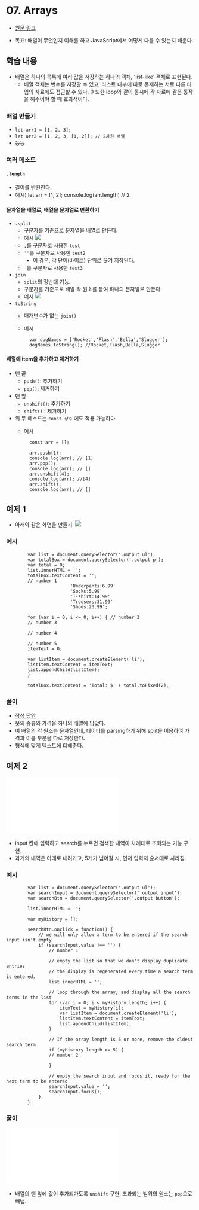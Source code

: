 # 07. Arrays
* [원문 링크](https://developer.mozilla.org/ko/docs/Learn/JavaScript/First_steps/Arrays)

* 목표: 배열이 무엇인지 이해를 하고 JavaScript에서 어떻게 다룰 수 있는지 배운다.
## 학습 내용

* 배열은 하나의 목록에 여러 값을 저장하는 하나의 객체, 'list-like' 객체로 표현된다. 
    - 배열 객체는 변수를 저장할 수 있고, 리스트 내부에 따로 존재하는 서로 다른 타입의 자료에도 접근할 수 있다. 
    0 또한 loop와 같이 동시에 각 자료에 같은 동작을 해주어야 할 때 효과적이다.
### 배열 만들기
* `let arr1 = [1, 2, 3];`
* `let arr2 = [1, 2, 3, [1, 2]]; // 2차원 배열`
* 등등

### 여러 메소드
#### `.length`
- 길이를 반환한다.
- 예시)
            let arr = [1, 2];
            console.log(arr.length) // 2

#### 문자열을 배열로, 배열을 문자열로 변환하기
* `.split`
    - 구분자를 기준으로 문자열을 배열로 만든다.
    - 예시
    ![](./srcs/07_Arrays/1.png)
    - `,`를 구분자로 사용한 `test`
    - `''`를 구분자로 사용한 `test2`
        - 이 경우, 각 단어(바이트) 단위로 끊겨 저장된다.
    - ` `를 구분자로 사용한 `test3`
* `join`
    - `split`의 정반대 기능.
    - 구분자를 기준으로 배열 각 원소를 붙여 하나의 문자열로 만든다.
    - 예시
    ![](./srcs/07_Arrays/2.png)
* `toString`
    - 매개변수가 없는 `join()`
    - 예시

            var dogNames = ['Rocket','Flash','Bella','Slugger'];
            dogNames.toString(); //Rocket,Flash,Bella,Slugger
#### 배열에 item을 추가하고 제거하기
* 맨 끝
    - `push()`: 추가하기
    - `pop()`: 제거하기
* 맨 앞
    - `unshift()`: 추가하기
    - `shift()` : 제거하기
* 위 두 메소드는 `const 상수` 에도 적용 가능하다.
    - 예시

            const arr = [];

            arr.push(1);
            console.log(arr); // [1]
            arr.pop();
            console.log(arr); // []
            arr.unshift(4);
            console.log(arr); //[4]
            arr.shift();
            console.log(arr); // []
## 예제 1
* 아래와 같은 화면을 만들기.
![](./srcs/07_Arrays/3.png)

### 예시
            var list = document.querySelector('.output ul');
            var totalBox = document.querySelector('.output p');
            var total = 0;
            list.innerHTML = '';
            totalBox.textContent = '';
            // number 1
                            'Underpants:6.99'
                            'Socks:5.99'
                            'T-shirt:14.99'
                            'Trousers:31.99'
                            'Shoes:23.99';

            for (var i = 0; i <= 0; i++) { // number 2
            // number 3

            // number 4
            
            // number 5
            itemText = 0;
            
            var listItem = document.createElement('li');
            listItem.textContent = itemText;
            list.appendChild(listItem);
            }

            totalBox.textContent = 'Total: $' + total.toFixed(2);

### 풀이
* [작성 답안](./srcs\07_Arrays\prac1.js)
* 옷의 종류와 가격을 하나의 배열에 담았다.
* 이 배열의 각 원소는 문자열인데, 데이터를 parsing하기 위해 split을 이용하여 가격과 이름 부분을 따로 저장한다.
* 형식에 맞게 텍스트에 더해준다.

## 예제 2

![](./srcs/07_Arrays/prac1.js)
* input 칸에 입력하고 search를 누르면 검색한 내역이 차례대로 조회되는 기능 구현.
* 과거의 내역은 아래로 내려가고, 5개가 넘어갈 시, 먼저 입력저 순서대로 사라짐.

### 예시
            var list = document.querySelector('.output ul');
            var searchInput = document.querySelector('.output input');
            var searchBtn = document.querySelector('.output button');

            list.innerHTML = '';

            var myHistory = [];

            searchBtn.onclick = function() {
                // we will only allow a term to be entered if the search input isn't empty
                if (searchInput.value !== '') {
                    // number 1

                    // empty the list so that we don't display duplicate entries
                    // the display is regenerated every time a search term is entered.
                    list.innerHTML = '';

                    // loop through the array, and display all the search terms in the list
                    for (var i = 0; i < myHistory.length; i++) {
                        itemText = myHistory[i];
                        var listItem = document.createElement('li');
                        listItem.textContent = itemText;
                        list.appendChild(listItem);
                    }

                    // If the array length is 5 or more, remove the oldest search term
                    if (myHistory.length >= 5) {
                    // number 2

                    }

                    // empty the search input and focus it, ready for the next term to be entered
                    searchInput.value = '';
                    searchInput.focus();
                }
            }
### 풀이
![](./srcs/07_Arrays/prac2.js)
          
* 배열의 맨 앞에 값이 추가되가도록 `unshift` 구현, 초과되는 범위의 원소는 `pop`으로 빼냄.